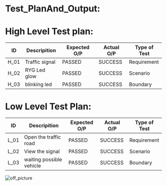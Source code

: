 # Test_PlanAnd_Output:

# High Level Test plan:


| ID | Descripition | Expected O/P | Actual O/P | Type of Test |
| ---- | ------ | ------ |-------| -------| 
| H_01 | Traffic signal | PASSED | SUCCESS | Requirement |
| H_02 | RYG Led glow | PASSED | SUCCESS | Scenario |
| H_03 | blinking led | PASSED | SUCCESS | Boundary |

# Low Level Test Plan:
| ID | Descripition | Expected O/P | Actual O/P | Type of Test |
| ---- | ------ | ------ |-------| -------| 
| L_01 | Open the traffic road | PASSED | SUCCESS | Requirement |
| L_02 | View the signal	 | PASSED | SUCCESS | Scenario |
| L_03 | waiting possible vehicle | PASSED | SUCCESS | Boundary |

![off_picture](https://user-images.githubusercontent.com/101325628/164396308-cf32360f-e148-4b35-82db-120ea74b4643.JPG)
